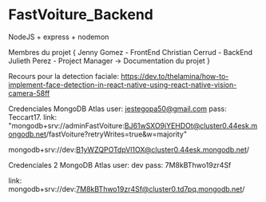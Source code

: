 # FastVoiture_Backend

NodeJS + express + nodemon

Membres du projet {
Jenny Gomez - FrontEnd
Christian Cerrud - BackEnd
Julieth Perez - Project Manager -> Documentation du projet
}

Recours pour la detection faciale:
https://dev.to/thelamina/how-to-implement-face-detection-in-react-native-using-react-native-vision-camera-58ff

Credenciales MongoDB Atlas
user: jestegopa50@gmail.com
pass: Teccart17.
link: "mongodb+srv://adminFastVoiture:BJ61wSXO9jYEHDOt@cluster0.44esk.mongodb.net/fastVoiture?retryWrites=true&w=majority"

mongodb+srv://dev:B1yWZQPOTdpVl1OX@cluster0.44esk.mongodb.net/

Credenciales 2 MongoDB Atlas
user: dev
pass: 7M8kBThwo19zr4Sf

link: mongodb+srv://dev:7M8kBThwo19zr4Sf@cluster0.td7pq.mongodb.net/
